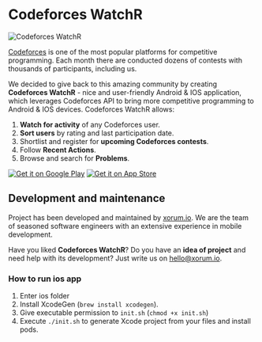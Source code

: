 # Codeforces WatchR

![Codeforces WatchR](https://user-images.githubusercontent.com/11427267/81408067-353a3700-9145-11ea-9a61-4120bbe388c2.png)

[Codeforces](https://codeforces.com/) is one of the most popular platforms for competitive programming. Each month there are conducted dozens of contests with thousands of participants, including us.

We decided to give back to this amazing community by creating **Codeforces WatchR** - nice and user-friendly Android & IOS application, which leverages Codeforces API to bring more competitive programming to Android & IOS devices. Codeforces WatchR allows:
1. **Watch for activity** of any Codeforces user.
2. **Sort users** by rating and last participation date.
3. Shortlist and register for **upcoming Codeforces contests**.
4. Follow **Recent Actions**.
5. Browse and search for **Problems**.

<a href='https://play.google.com/store/apps/details?id=com.bogdan.codeforceswatcher&pcampaignid=MKT-Other-global-all-co-prtnr-py-PartBadge-Mar2515-1'><img alt='Get it on Google Play' src='https://user-images.githubusercontent.com/11427267/75923897-483f3b00-5e66-11ea-8ec7-e86887afea51.png'></a>
<a href='https://apps.apple.com/us/app/codeforces-watchr-contests/id1495591299'><img alt='Get it on App Store' src='https://user-images.githubusercontent.com/11427267/75923896-47a6a480-5e66-11ea-87c1-3ec73ebcf7a5.png'></a>

## Development and maintenance

Project has been developed and maintained by [xorum.io](http://bit.ly/xorum_source_gh_cw). We are the team of seasoned software engineers with an extensive experience in mobile development.

Have you liked **Codeforces WatchR**? Do you have an **idea of project** and need help with its development? Just write us on hello@xorum.io.

### How to run ios app
1. Enter ios folder
2. Install XcodeGen (`brew install xcodegen`).
3. Give executable permission to `init.sh` (`chmod +x init.sh`)
4. Execute `./init.sh` to generate Xcode project from your files and install pods.
